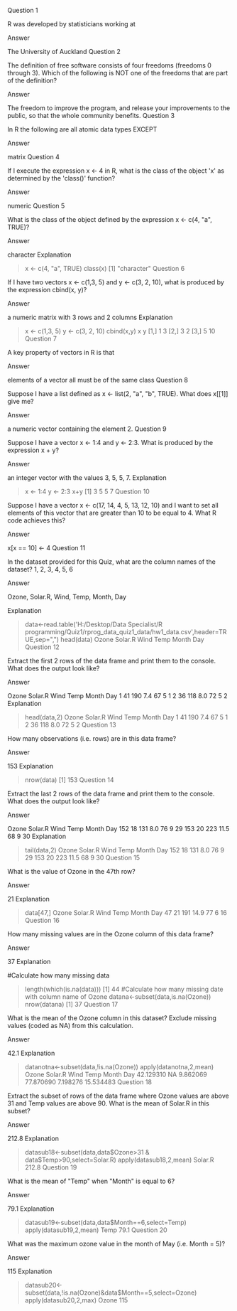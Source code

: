 Question 1

R was developed by statisticians working at

Answer

The University of Auckland
Question 2

The definition of free software consists of four freedoms (freedoms 0 through 3). Which of the following is NOT one of the freedoms that are part of the definition?

Answer

The freedom to improve the program, and release your improvements to the public, 
so that the whole community benefits.
Question 3

In R the following are all atomic data types EXCEPT

Answer

matrix
Question 4

If I execute the expression x <- 4 in R, what is the class of the object 'x' as determined by the 'class()' function?

Answer

numeric
Question 5

What is the class of the object defined by the expression x <- c(4, "a", TRUE)?

Answer

character
Explanation

> x <- c(4, "a", TRUE)
> class(x)
[1] "character"
Question 6

If I have two vectors x <- c(1,3, 5) and y <- c(3, 2, 10), what is produced by the expression cbind(x, y)?

Answer

 a numeric matrix with 3 rows and 2 columns
Explanation

> x <- c(1,3, 5)
> y <- c(3, 2, 10)
> cbind(x,y)
     x  y
[1,] 1  3
[2,] 3  2
[3,] 5 10
Question 7

A key property of vectors in R is that

Answer

elements of a vector all must be of the same class
Question 8

Suppose I have a list defined as x <- list(2, "a", "b", TRUE). What does x[[1]] give me?

Answer

a numeric vector containing the element 2.
Question 9

Suppose I have a vector x <- 1:4 and y <- 2:3. What is produced by the expression x + y?

Answer

an integer vector with the values 3, 5, 5, 7.
Explanation

> x <- 1:4
> y <- 2:3
> x+y
[1] 3 5 5 7
Question 10

Suppose I have a vector x <- c(17, 14, 4, 5, 13, 12, 10) and I want to set all elements of this vector that are greater than 10 to be equal to 4. What R code achieves this?

Answer

x[x == 10] <- 4
Question 11

In the dataset provided for this Quiz, what are the column names of the dataset? 1, 2, 3, 4, 5, 6

Answer

Ozone, Solar.R, Wind, Temp, Month, Day

Explanation

> data<-read.table('H:/Desktop/Data Specialist/R programming/Quiz1/rprog_data_quiz1_data/hw1_data.csv',header=TRUE,sep=",")
> head(data)
  Ozone Solar.R Wind Temp Month Day
Question 12

Extract the first 2 rows of the data frame and print them to the console. What does the output look like?

Answer

  Ozone Solar.R Wind Temp Month Day
1    41   190   7.4   67     5   1
2    36   118   8.0   72     5   2
Explanation

> head(data,2)
Ozone Solar.R Wind Temp Month Day
1 41 190 7.4 67 5 1
2 36 118 8.0 72 5 2
Question 13

How many observations (i.e. rows) are in this data frame?

Answer

153
Explanation

> nrow(data)
[1] 153
Question 14

Extract the last 2 rows of the data frame and print them to the console. What does the output look like?

Answer

Ozone Solar.R Wind Temp Month Day
152    18     131  8.0   76     9  29
153    20     223 11.5   68     9  30
Explanation

> tail(data,2)
Ozone Solar.R Wind Temp Month Day
152 18 131 8.0 76 9 29
153 20 223 11.5 68 9 30
Question 15

What is the value of Ozone in the 47th row?

Answer

21
Explanation

> data[47,]
Ozone Solar.R Wind Temp Month Day
47    21     191 14.9   77     6  16
Question 16

How many missing values are in the Ozone column of this data frame?

Answer

37
Explanation

#Calculate how many missing data
> length(which(is.na(data)))
[1] 44
#Calculate how many missing date with column name of Ozone
> datana<-subset(data,is.na(Ozone))
> nrow(datana)
[1] 37
Question 17

What is the mean of the Ozone column in this dataset? Exclude missing values (coded as NA) from this calculation.

Answer

42.1
Explanation

> datanotna<-subset(data,!is.na(Ozone))
> apply(datanotna,2,mean)
    Ozone   Solar.R      Wind      Temp     Month       Day 
42.129310        NA  9.862069 77.870690  7.198276 15.534483 
Question 18

Extract the subset of rows of the data frame where Ozone values are above 31 and Temp values are above 90. What is the mean of Solar.R in this subset?

Answer

212.8
Explanation

> datasub18<-subset(data,data$Ozone>31 & data$Temp>90,select=Solar.R)
> apply(datasub18,2,mean)
Solar.R 
  212.8 
Question 19

What is the mean of "Temp" when "Month" is equal to 6?

Answer

79.1
Explanation

> datasub19<-subset(data,data$Month==6,select=Temp)
> apply(datasub19,2,mean)
Temp 
79.1 
Question 20

What was the maximum ozone value in the month of May (i.e. Month = 5)?

Answer

115
Explanation

> datasub20<-subset(data,!is.na(Ozone)&data$Month==5,select=Ozone)
> apply(datasub20,2,max)
Ozone 
  115 
